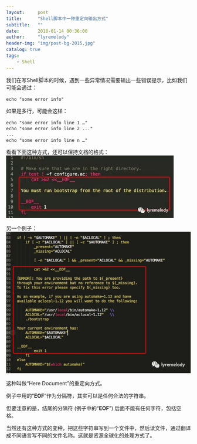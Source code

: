 ```yaml
---
layout:     post
title:      "Shell脚本中一种重定向输出方式"
subtitle:   ""
date:       2018-01-14 00:36:00
author:     "lyremelody"
header-img: "img/post-bg-2015.jpg"
catalog: true
tags:
    - Shell
---
```



我们在写Shell脚本的时候，遇到一些异常情况需要输出一些错误提示，比如我们可能会通过：

    echo "some error info"

如果是多行，可能会这样：

    echo "some error info line 1 …"
    echo "some error info line 2 ..."
    ...
    echo "some error info line n …"

看看下面这种方式，还可以保持文档的格式：
![](/img/in-post/shell-01.png)

另一个例子：
![](/img/in-post/shell-02.png)

这种叫做“Here Document”的重定向方式。

例子中用的“__EOF__”作为分隔符，其实可以是任何合法的字符串。

但要注意的是，结尾的分隔符 (例子中的“__EOF__”) 后面不能有任何字符，包括空格。

当然还有这种方式的变种，把这些字符串写到一个文件中，然后读文件，通过翻译成不同语言写不同的文件名称。这就是资源全球化的处理方式了。

